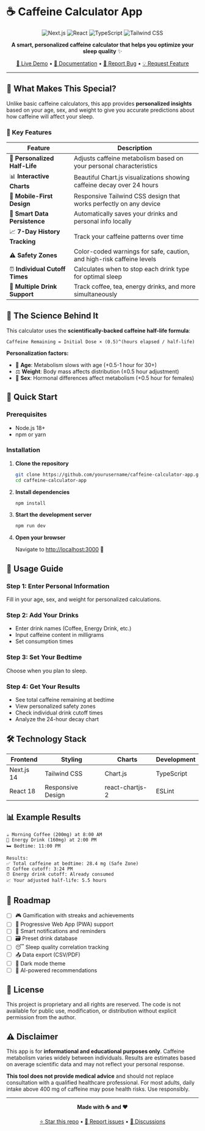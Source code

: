 # ☕ Caffeine Calculator App

<div align="center">

![Next.js](https://img.shields.io/badge/Next.js-14.0.0-black?style=for-the-badge&logo=next.js&logoColor=white)
![React](https://img.shields.io/badge/React-18-61DAFB?style=for-the-badge&logo=react&logoColor=black)
![TypeScript](https://img.shields.io/badge/TypeScript-007ACC?style=for-the-badge&logo=typescript&logoColor=white)
![Tailwind CSS](https://img.shields.io/badge/Tailwind_CSS-38B2AC?style=for-the-badge&logo=tailwind-css&logoColor=white)

**A smart, personalized caffeine calculator that helps you optimize your sleep quality** ✨

[🚀 Live Demo](#) • [📖 Documentation](#usage) • [🐛 Report Bug](../../issues) • [💡 Request Feature](../../issues)

</div>

---

## 🎯 What Makes This Special?

Unlike basic caffeine calculators, this app provides **personalized insights** based on your age, sex, and weight to give you accurate predictions about how caffeine will affect your sleep.

### 🌟 Key Features

| Feature | Description |
|---------|-------------|
| 🧬 **Personalized Half-Life** | Adjusts caffeine metabolism based on your personal characteristics |
| 📊 **Interactive Charts** | Beautiful Chart.js visualizations showing caffeine decay over 24 hours |
| 📱 **Mobile-First Design** | Responsive Tailwind CSS design that works perfectly on any device |
| 💾 **Smart Data Persistence** | Automatically saves your drinks and personal info locally |
| 📈 **7-Day History Tracking** | Track your caffeine patterns over time |
| ⚠️ **Safety Zones** | Color-coded warnings for safe, caution, and high-risk caffeine levels |
| ⏰ **Individual Cutoff Times** | Calculates when to stop each drink type for optimal sleep |
| 🎯 **Multiple Drink Support** | Track coffee, tea, energy drinks, and more simultaneously |

## 🧪 The Science Behind It

This calculator uses the **scientifically-backed caffeine half-life formula**:

```
Caffeine Remaining = Initial Dose × (0.5)^(hours elapsed / half-life)
```

**Personalization factors:**
- 👤 **Age**: Metabolism slows with age (+0.5-1 hour for 30+)
- ⚖️ **Weight**: Body mass affects distribution (±0.5 hour adjustment)
- 👥 **Sex**: Hormonal differences affect metabolism (+0.5 hour for females)

## 🚀 Quick Start

### Prerequisites
- Node.js 18+ 
- npm or yarn

### Installation

1. **Clone the repository**
   ```bash
   git clone https://github.com/yourusername/caffeine-calculator-app.git
   cd caffeine-calculator-app
   ```

2. **Install dependencies**
   ```bash
   npm install
   ```

3. **Start the development server**
   ```bash
   npm run dev
   ```

4. **Open your browser**
   
   Navigate to [http://localhost:3000](http://localhost:3000) 🎉

## 📱 Usage Guide

### Step 1: Enter Personal Information
Fill in your age, sex, and weight for personalized calculations.

### Step 2: Add Your Drinks
- Enter drink names (Coffee, Energy Drink, etc.)
- Input caffeine content in milligrams
- Set consumption times

### Step 3: Set Your Bedtime
Choose when you plan to sleep.

### Step 4: Get Your Results
- See total caffeine remaining at bedtime
- View personalized safety zones
- Check individual drink cutoff times
- Analyze the 24-hour decay chart

## 🛠️ Technology Stack

<div align="center">

| Frontend | Styling | Charts | Development |
|----------|---------|--------|-------------|
| Next.js 14 | Tailwind CSS | Chart.js | TypeScript |
| React 18 | Responsive Design | react-chartjs-2 | ESLint |

</div>

## 📊 Example Results

```
☕ Morning Coffee (200mg) at 8:00 AM
🥤 Energy Drink (160mg) at 2:00 PM
🛏️ Bedtime: 11:00 PM

Results:
✅ Total caffeine at bedtime: 28.4 mg (Safe Zone)
⏰ Coffee cutoff: 3:24 PM
⏰ Energy drink cutoff: Already consumed
📈 Your adjusted half-life: 5.5 hours
```

## 🎯 Roadmap

- [ ] 🎮 Gamification with streaks and achievements
- [ ] 📱 Progressive Web App (PWA) support
- [ ] 🔔 Smart notifications and reminders
- [ ] 🗃️ Preset drink database
- [ ] 😴 Sleep quality correlation tracking
- [ ] 📤 Data export (CSV/PDF)
- [ ] 🌙 Dark mode theme
- [ ] 🤖 AI-powered recommendations

## 📄 License

This project is proprietary and all rights are reserved. The code is not available for public use, modification, or distribution without explicit permission from the author.

## ⚠️ Disclaimer

This app is for **informational and educational purposes only**. Caffeine metabolism varies widely between individuals. Results are estimates based on average scientific data and may not reflect your personal response. 

**This tool does not provide medical advice** and should not replace consultation with a qualified healthcare professional. For most adults, daily intake above 400 mg of caffeine may pose health risks. Use responsibly.

---

<div align="center">

**Made with ☕ and ❤️**

[⭐ Star this repo](../../stargazers) • [🐛 Report issues](../../issues) • [💬 Discussions](../../discussions)

</div>
